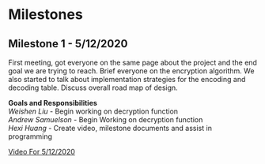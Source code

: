 # Milestones
## Milestone 1 - 5/12/2020

First meeting, got everyone on the same page about the project and the end goal we are trying to reach. Brief everyone on the encryption algorithm. We also started to talk about implementation strategies for the encoding and decoding table. Discuss overall road map of design.

**Goals and Responsibilities**  
*Weishen Liu* - Begin working on decryption function  
*Andrew Samuelson* - Begin Working on decryption function  
*Hexi Huang* - Create video, milestone documents and assist in programming 

[Video For 5/12/2020](https://www.youtube.com/watch?v=nf5VZhvOlS0)

